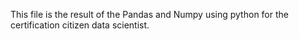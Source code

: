 This file is the result of the Pandas and Numpy using python for the certification citizen data scientist.
